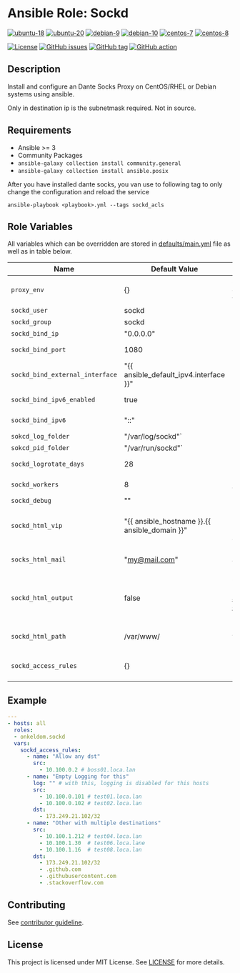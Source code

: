 # Ansible Role: Sockd

[![ubuntu-18](https://img.shields.io/badge/ubuntu-18.x-orange?style=flat&logo=ubuntu)](https://ubuntu.com/)
[![ubuntu-20](https://img.shields.io/badge/ubuntu-20.x-orange?style=flat&logo=ubuntu)](https://ubuntu.com/)
[![debian-9](https://img.shields.io/badge/debian-9.x-orange?style=flat&logo=debian)](https://www.debian.org/)
[![debian-10](https://img.shields.io/badge/debian-10.x-orange?style=flat&logo=debian)](https://www.debian.org/)
[![centos-7](https://img.shields.io/badge/centos-7.x-orange?style=flat&logo=centos)](https://www.centos.org/)
[![centos-8](https://img.shields.io/badge/centos-8.x-orange?style=flat&logo=centos)](https://www.centos.org/)

[![License](https://img.shields.io/badge/license-MIT%20License-brightgreen.svg?style=flat)](https://opensource.org/licenses/MIT)
[![GitHub issues](https://img.shields.io/github/issues/OnkelDom/ansible-role-sockd?style=flat)](https://github.com/OnkelDom/ansible-role-sockd/issues)
[![GitHub tag](https://img.shields.io/github/tag/OnkelDom/ansible-role-sockd.svg?style=flat)](https://github.com/OnkelDom/ansible-role-sockd/tags)
[![GitHub action](https://github.com/OnkelDom/ansible-role-sockd/workflows/ansible-lint/badge.svg)](https://github.com/OnkelDom/ansible-role-sockd)

## Description

Install and configure an Dante Socks Proxy on CentOS/RHEL or Debian systems using ansible.

Only in destination ip is the subnetmask required. Not in source.

## Requirements

- Ansible >= 3
- Community Packages
- `ansible-galaxy collection install community.general`
- `ansible-galaxy collection install ansible.posix`

After you have installed dante socks, you van use to following tag to only change the configuration and reload the service
```
ansible-playbook <playbook>.yml --tags sockd_acls
```

## Role Variables

All variables which can be overridden are stored in [defaults/main.yml](defaults/main.yml) file as well as in table below.

| Name           | Default Value | Description                        |
| -------------- | ------------- | -----------------------------------|
| `proxy_env` | {} | Set proxy environment variables | 
| `sockd_user` | sockd | Run user |
| `sockd_group` | sockd | Run group |
| `sockd_bind_ip` | "0.0.0.0" | Default bind IP |
| `sockd_bind_port` | 1080 | Default bind Port |
| `sockd_bind_external_interface` | "{{ ansible_default_ipv4.interface }}" | Default bind Interface |
| `sockd_bind_ipv6_enabled` | true | Enable/Disable ipv6 |
| `sockd_bind_ipv6` | "::" | Default ipv6 bind IP |
| `sokcd_log_folder` | "/var/log/sockd"` | Default log dir |
| `sokcd_pid_folder` | "/var/run/sockd"` | Default pid dir |
| `sockd_logrotate_days` | 28 | Default logrotate days |
| `sockd_workers` | 8 | Default num workers |
| `sockd_debug` | "" | Debug mode |
| `sockd_html_vip` | "{{ ansible_hostname }}.{{ ansible_domain }}" | Default virtual (ip) service name for html config |
| `socks_html_mail` | "my@mail.com" | Default email-address for html config |
| `sockd_html_output` | false | Generate HTML Output [ansible-role-caddyserver](https://github.com/OnkelDom/ansible-role-caddyserver) required |
| `sockd_html_path` | /var/www/ | Default Caddy webserver path |
| `sockd_access_rules` | {} | Default access rules (see below) |

## Example

```yaml
---
- hosts: all
  roles:
  - onkeldom.sockd
  vars:
    sockd_access_rules:
      - name: "Allow any dst"
        src:
          - 10.100.0.2 # boss01.loca.lan
      - name: "Empty Logging for this"
        log: "" # with this, logging is disabled for this hosts
        src:
          - 10.100.0.101 # test01.loca.lan
          - 10.100.0.102 # test02.loca.lan
        dst:
          - 173.249.21.102/32
      - name: "Other with multiple destinations"
        src:
          - 10.100.1.212 # test04.loca.lan
          - 10.100.1.30  # test06.loca.lane
          - 10.100.1.16  # test08.loca.lan
        dst:
          - 173.249.21.102/32
          - .github.com
          - .githubusercontent.com
          - .stackoverflow.com
```

## Contributing

See [contributor guideline](CONTRIBUTING.md).

## License

This project is licensed under MIT License. See [LICENSE](/LICENSE) for more details.
